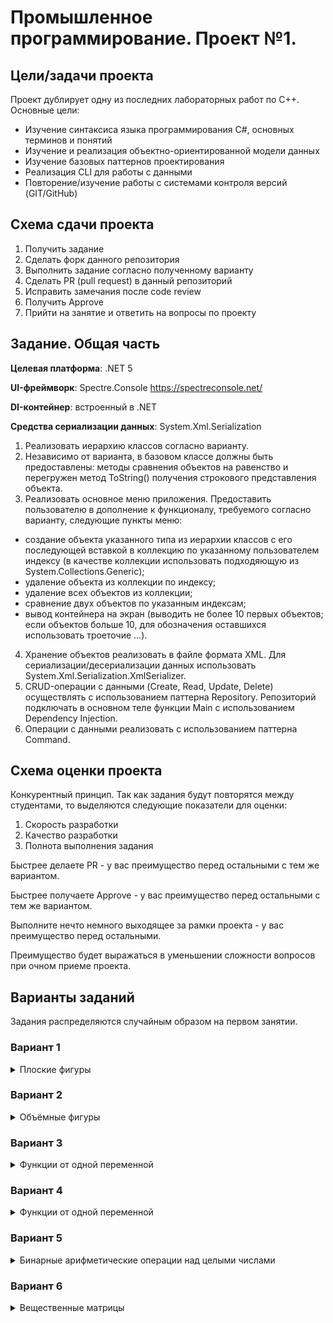 # Промышленное программирование. Проект №1.

## Цели/задачи проекта

Проект дублирует одну из последних лабораторных работ по C++. Основные цели:
* Изучение синтаксиса языка программирования C#, основных терминов и понятий
* Изучение и реализация объектно-ориентированной модели данных
* Изучение базовых паттернов проектирования
* Реализация CLI для работы с данными
* Повторение/изучение работы с системами контроля версий (GIT/GitHub)

## Схема сдачи проекта

1. Получить задание
2. Сделать форк данного репозитория
3. Выполнить задание согласно полученному варианту
4. Сделать PR (pull request) в данный репозиторий 
6. Исправить замечания после code review
7. Получить Approve 
8. Прийти на занятие и ответить на вопросы по проекту

## Задание. Общая часть

**Целевая платформа**: .NET 5

**UI-фреймворк**: Spectre.Console https://spectreconsole.net/

**DI-контейнер**: встроенный в .NET

**Средства сериализации данных**: System.Xml.Serialization

1. Реализовать иерархию классов согласно варианту.
2. Независимо от варианта, в базовом классе должны быть предоставлены: методы сравнения объектов на равенство и перегружен метод ToString() получения строкового представления объекта.
3. Реализовать основное меню приложения. Предоставить пользователю в дополнение к функционалу, требуемого согласно варианту, следующие пункты меню:
-	создание объекта указанного типа из иерархии классов с его последующей вставкой в коллекцию по указанному пользователем индексу (в качестве коллекции использовать подходяющую из System.Collections.Generic);
-	удаление объекта из коллекции по индексу;
-	удаление всех объектов из коллекции;
-	сравнение двух объектов по указанным индексам;
-	вывод контейнера на экран (выводить не более 10 первых объектов; если объектов больше 10, для обозначения оставшихся использовать троеточие ...).
4. Хранение объектов реализовать в файле формата XML. Для сериализации/десериализации данных использовать System.Xml.Serialization.XmlSerializer.
5. CRUD-операции с данными (Create, Read, Update, Delete) осуществлять с использованием паттерна Repository. Репозиторий подключать в основном теле функции Main c использованием Dependency Injection.
6. Операции с данными реализовать с использованием паттерна Command.

## Схема оценки проекта
Конкурентный принцип.
Так как задания будут повторятся между студентами, то выделяются следующие показатели для оценки:
1. Скорость разработки
2. Качество разработки
3. Полнота выполнения задания

Быстрее делаете PR - у вас преимущество перед остальными с тем же вариантом.

Быстрее получаете Approve - у вас преимущество перед остальными с тем же вариантом.

Выполните нечто немного выходящее за рамки проекта - у вас преимущество перед остальными.

Преимущество будет выражаться в уменьшении сложности вопросов при очном приеме проекта.

## Варианты заданий
Задания распределяются случайным образом на первом занятии.

### Вариант 1
<details>
  <summary>Плоские фигуры</summary>
  Обеспечить, как минимум, следующее общее поведение:
  
  -	вычисление периметра;
  -	вычисление площади;
  -	получение минимального обрамляющего прямоугольника; 
  
  Предоставить, как минимум, следующие типы данных:  
  -	вспомогательная структура для представления точки на плоскости;
  -	прямоугольник;
  -	треугольник;
  -	круг.

  В основном меню приложения предоставить вычисление суммарной площади всех фигур в контейнере (считать, что фигуры не накладываются друг на друга). Вычисление организовать двумя способами: своим кодом и с использованием System.Linq.  
</details>

### Вариант 2
<details>
  <summary>Объёмные фигуры</summary>
  Обеспечить, как минимум, следующее общее поведение:
  
  -	вычисление площади поверхности;
  - вычисление объёма;
  -	получение минимального обрамляющего прямоугольного параллелепипеда;
  
  
  Предоставить, как минимум, следующие типы данных:  
  - вспомогательная структура для представления точки в пространстве;
  -	прямоугольный параллелепипед;
  -	шар;
  -	цилиндр.

  В основном меню приложения предоставить возможность вычисления суммарного объёма всех фигур в контейнере (считать, что фигуры не пересекаются друг с другом). Вычисление организовать двумя способами: своим кодом и с использованием System.Linq.  
</details>

### Вариант 3
<details>
  <summary>Функции от одной переменной</summary>
  Обеспечить, как минимум, следующее общее поведение:
  
  -	вычисление значения функции при заданном аргументе;
  -	получение функции, являющейся производной от текущей.
    
  Предоставить, как минимум, следующие типы данных:  
  - константа;
  - линейная функция;
  -	квадратичная функция;
  -	синус;
  -	косинус.

  В основном меню приложения предоставить возможность определения функции в контейнере, производная которой для заданного аргумента принимает наименьшее значение. Результат выводить в виде: «изначальная функция; производная; значение производной». Если таких функций несколько, вывести первую из них. Вычисление организовать двумя способами: своим кодом и с использованием System.Linq.  
</details>

### Вариант 4
<details>
  <summary>Функции от одной переменной</summary>
  Обеспечить, как минимум, следующее общее поведение:
  
  -	вычисление значения функции при заданном аргументе;
  -	получение функции, являющейся производной от текущей.
    
  Предоставить, как минимум, следующие типы данных:  
  - константа;
  -	степенная функция;
  -	показательная функция;
  -	логарифм.

  В основном меню приложения предоставить возможность определения функции в контейнере, которая для заданного аргумента принимает наибольшее значение. Если таких функций несколько, вывести последнюю из них. Если таких функций несколько, вывести первую из них. Вычисление организовать двумя способами: своим кодом и с использованием System.Linq.  
</details>

### Вариант 5
<details>
  <summary>Бинарные арифметические операции над целыми числами</summary>
  Обеспечить, как минимум, следующее общее поведение:
  
  -	вычисление значения по заданным аргументам.
    
  Предоставить, как минимум, следующие типы операций:  
  -	сложение;
  -	вычитание;
  -	умножение;
  -	целочисленное деление;
  -	остаток от деления.

  В основном меню приложения предоставить возможность определения операции в контейнере, которая для заданных операндов принимает наименьшее значение. Если таких операций несколько, вывести первую из них. Вычисление организовать двумя способами: своим кодом и с использованием System.Linq.  
</details>

### Вариант 6
<details>
  <summary>Вещественные матрицы</summary>
  Обеспечить, как минимум, следующее общее поведение:
  
  -	получение размеров матрицы;
  -	получение значения по указанным индексам;
  -	установка значения по указанным индексам.  
    
  Предоставить, как минимум, следующие типы данных:  
  -	BufferedMatrix, который хранит все элементы матрицы в массиве (оперативной памяти);
  -	SparseMatrix, который хранит в оперативной памяти только ненулевые элементы матрицы.

  В основном меню приложения предоставить возможность определения матрицы с наименьшей нормой максимума модуля:
  ![image](https://user-images.githubusercontent.com/73119715/148044053-d677bc4a-872a-4440-a25e-1ec3d26bcb51.png)
  
  Если таких матриц несколько, вывести последнюю из них. Вычисление организовать двумя способами: своим кодом и с использованием System.Linq.  
</details>
